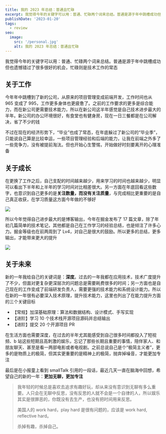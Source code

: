 ```yaml
---
title: 我的 2023 年总结：普通且忙碌
excerpt: 我觉得今年的关键字可以用：普通、忙碌两个词来总结。普通是源于年中跳槽成功但也遗憾错过了很多很好的机会，忙碌则是技术工作的常态
publishDate: '2023-01-20'
tags:
  - review
seo:
  image:
    src: '/personal.jpg'
    alt: 我的 2023 年总结：普通且忙碌
---
```


我觉得今年的关键字可以用：普通、忙碌两个词来总结。普通是源于年中跳槽成功但也遗憾错过了很多很好的机会，忙碌则是技术工作的常态

## 关于工作

今年年中跳槽到了新的公司，从原来的项目管理变成前端开发，工作时间也从 965 变成了 995，工作更多身体也更疲惫了。之前的工作要求的更多是综合能力，而在新公司更需要技术能力，所以在新公司这半年感觉是自己技术进步最大的半年。新公司的办公环境很好，有食堂也有健身房，现在一日三餐都是在公司解决，省了不少的钱

不过在现在的经济形势下，“毕业”也成了常态，在年底躲过了新公司的“毕业季”，只能说自己算是比较幸运，一些项目管理经验和后端的能力，让我在前端之外多了一些竞争力，没有被提前淘汰。但也开始心生警惕，开始做好时刻要离开的心理准备

## 关于成长

在更换了工作之后，自己支配的时间越来越少，用来学习的时间也越来越少，明显可以看出下半年和上半年的学习时间对比相差很大。另一方面在年底回看这些数字，也意识到自己更多的是**关注数量，而没有关注质量**，与完成相比更重要的是自己真正收获，在学习质量这方面今年做的不够好

![](https://notesimgs.oss-cn-shanghai.aliyuncs.com/img/202405061940497.png)

所以今年觉得自己进步最大的是博客输出，今年在掘金发布了 17 篇文章，除了年初几篇简单的技术笔记，其他都是自己在工作学习的经验总结，也是倾注了许多心力。掘金等级也在前两周到了 Lv4，对自己是很大的鼓励。所以更多的总结，更多输出，才能带来更大的提升

![](https://notesimgs.oss-cn-shanghai.aliyuncs.com/img/202405061941207.png)

## 关于未来

新的一年我给自己的关键词是：**深度**。过去的一年我都在应用技术，技术广度提升了不少，但面对更复杂更深层次的问题总是需要耗费很多的时间；另一方面也是自己现在的工作变成了前端研发负责人，需要更强的技术能力和系统设计能力。所以在新的一年很有必要深入技术原理，提升技术能力，这里也列出了在能力提升方面的三个关键目标

- 【常规】加深基础原理：算法和数据结构、设计模式、手写实现
- 【进阶】学习 10 个技术栈开源项目源码并总结输出
- 【进阶】提交 20 个开源项目 PR

在生活方面也需要深度，在过去的半年尤其能感受到自己很多时间都投入了短视频、b 站这些短期且高刺激的娱乐，忘记了那些长期且重要的事情，陪伴家人、和朋友聊天、甚至是看一两部电影或者电视剧。之前总说自己是个“极简主义者”，更多的是物质上的极简，但其实更重要的是精神上的极简，抛弃掉噪音，才能更加专注

最后是在小报童上看到 smallTalk 引用的一段话，最近几天一直在脑海中回想，希望自己的新的一年：**更加无聊，更加专注**

> 我年轻的时候总是喜欢去追求有趣好玩，却从来没有意识到无聊有多么重要。人只会在无聊中反思，没有反思的人就不会是一个自律的人，所以娱乐其实是很罪恶的，你既没有去生产，也没有把时间用来反思。
>
> 美国人的 work hard，play hard 是很有问题的，应该是 work hard, reflective hard。
>
> 杀掉有趣，杀掉自己。
